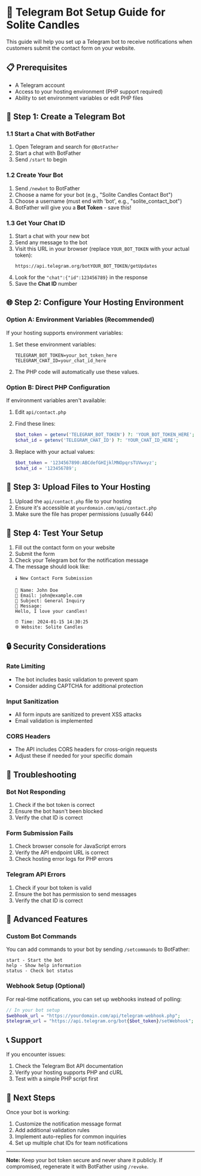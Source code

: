 # 🚀 Telegram Bot Setup Guide for Solite Candles

This guide will help you set up a Telegram bot to receive notifications when customers submit the contact form on your website.

## 📋 Prerequisites

- A Telegram account
- Access to your hosting environment (PHP support required)
- Ability to set environment variables or edit PHP files

## 🔧 Step 1: Create a Telegram Bot

### 1.1 Start a Chat with BotFather
1. Open Telegram and search for `@BotFather`
2. Start a chat with BotFather
3. Send `/start` to begin

### 1.2 Create Your Bot
1. Send `/newbot` to BotFather
2. Choose a name for your bot (e.g., "Solite Candles Contact Bot")
3. Choose a username (must end with 'bot', e.g., "solite_contact_bot")
4. BotFather will give you a **Bot Token** - save this!

### 1.3 Get Your Chat ID
1. Start a chat with your new bot
2. Send any message to the bot
3. Visit this URL in your browser (replace `YOUR_BOT_TOKEN` with your actual token):
   ```
   https://api.telegram.org/botYOUR_BOT_TOKEN/getUpdates
   ```
4. Look for the `"chat":{"id":123456789}` in the response
5. Save the **Chat ID** number

## 🌐 Step 2: Configure Your Hosting Environment

### Option A: Environment Variables (Recommended)
If your hosting supports environment variables:

1. Set these environment variables:
   ```
   TELEGRAM_BOT_TOKEN=your_bot_token_here
   TELEGRAM_CHAT_ID=your_chat_id_here
   ```

2. The PHP code will automatically use these values.

### Option B: Direct PHP Configuration
If environment variables aren't available:

1. Edit `api/contact.php`
2. Find these lines:
   ```php
   $bot_token = getenv('TELEGRAM_BOT_TOKEN') ?: 'YOUR_BOT_TOKEN_HERE';
   $chat_id = getenv('TELEGRAM_CHAT_ID') ?: 'YOUR_CHAT_ID_HERE';
   ```

3. Replace with your actual values:
   ```php
   $bot_token = '1234567890:ABCdefGHIjklMNOpqrsTUVwxyz';
   $chat_id = '123456789';
   ```

## 📁 Step 3: Upload Files to Your Hosting

1. Upload the `api/contact.php` file to your hosting
2. Ensure it's accessible at `yourdomain.com/api/contact.php`
3. Make sure the file has proper permissions (usually 644)

## 🧪 Step 4: Test Your Setup

1. Fill out the contact form on your website
2. Submit the form
3. Check your Telegram bot for the notification message
4. The message should look like:
   ```
   🕯️ New Contact Form Submission

   👤 Name: John Doe
   📧 Email: john@example.com
   📝 Subject: General Inquiry
   💬 Message:
   Hello, I love your candles!

   ⏰ Time: 2024-01-15 14:30:25
   🌐 Website: Solite Candles
   ```

## 🔒 Security Considerations

### Rate Limiting
- The bot includes basic validation to prevent spam
- Consider adding CAPTCHA for additional protection

### Input Sanitization
- All form inputs are sanitized to prevent XSS attacks
- Email validation is implemented

### CORS Headers
- The API includes CORS headers for cross-origin requests
- Adjust these if needed for your specific domain

## 🐛 Troubleshooting

### Bot Not Responding
1. Check if the bot token is correct
2. Ensure the bot hasn't been blocked
3. Verify the chat ID is correct

### Form Submission Fails
1. Check browser console for JavaScript errors
2. Verify the API endpoint URL is correct
3. Check hosting error logs for PHP errors

### Telegram API Errors
1. Check if your bot token is valid
2. Ensure the bot has permission to send messages
3. Verify the chat ID is correct

## 📱 Advanced Features

### Custom Bot Commands
You can add commands to your bot by sending `/setcommands` to BotFather:

```
start - Start the bot
help - Show help information
status - Check bot status
```

### Webhook Setup (Optional)
For real-time notifications, you can set up webhooks instead of polling:

```php
// In your bot setup
$webhook_url = "https://yourdomain.com/api/telegram-webhook.php";
$telegram_url = "https://api.telegram.org/bot{$bot_token}/setWebhook";
```

## 📞 Support

If you encounter issues:
1. Check the Telegram Bot API documentation
2. Verify your hosting supports PHP and cURL
3. Test with a simple PHP script first

## 🎯 Next Steps

Once your bot is working:
1. Customize the notification message format
2. Add additional validation rules
3. Implement auto-replies for common inquiries
4. Set up multiple chat IDs for team notifications

---

**Note:** Keep your bot token secure and never share it publicly. If compromised, regenerate it with BotFather using `/revoke`.

